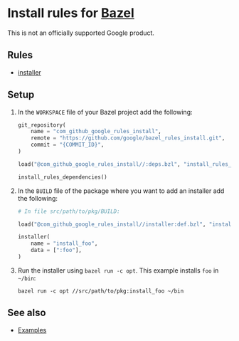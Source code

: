 # Install rules for [Bazel](https://bazel.build)

This is not an officially supported Google product.

## Rules

* [installer](docs/external/com_github_google_rules_install/src/installer.md#installer)

## Setup

1.  In the `WORKSPACE` file of your Bazel project add the following:

    ```python
    git_repository(
        name = "com_github_google_rules_install",
        remote = "https://github.com/google/bazel_rules_install.git",
        commit = "{COMMIT_ID}",
    )

    load("@com_github_google_rules_install//:deps.bzl", "install_rules_dependencies")

    install_rules_dependencies()
    ```

1.  In the `BUILD` file of the package where you want to add an installer add the following:

    ````python
    # In file src/path/to/pkg/BUILD:

    load("@com_github_google_rules_install//installer:def.bzl", "installer")

    installer(
        name = "install_foo",
        data = [":foo"],
    )
    ````

1.  Run the installer using `bazel run -c opt`. This example installs `foo` in `~/bin`:

    ```shell
    bazel run -c opt //src/path/to/pkg:install_foo ~/bin
    ```

## See also

* [Examples](examples/README.md)
